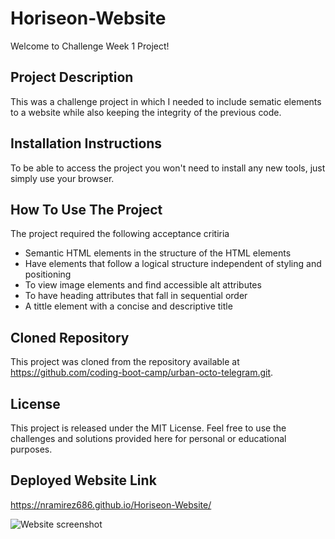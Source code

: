 # Horiseon-Website

Welcome to Challenge Week 1 Project!

## **Project Description**

This was a challenge project in which I needed to include sematic elements to a website while also keeping the integrity of the previous code.

## **Installation Instructions**

To be able to access the project you won't need to install any new tools, just simply use your browser.

## **How To Use The Project**

The project required the following acceptance critiria

- Semantic HTML elements in the structure of the HTML elements
- Have elements that follow a logical structure independent of styling and positioning
- To view image elements and find accessible alt attributes
- To have heading attributes that fall in sequential order
- A tittle element with a concise and descriptive title

## **Cloned Repository**

This project was cloned from the repository available at https://github.com/coding-boot-camp/urban-octo-telegram.git.

## **License**

This project is released under the MIT License. Feel free to use the challenges and solutions provided here for personal or educational purposes.

## **Deployed Website Link**

https://nramirez686.github.io/Horiseon-Website/

![Website screenshot](./assets/images/Horiseon-Website-1.png)
